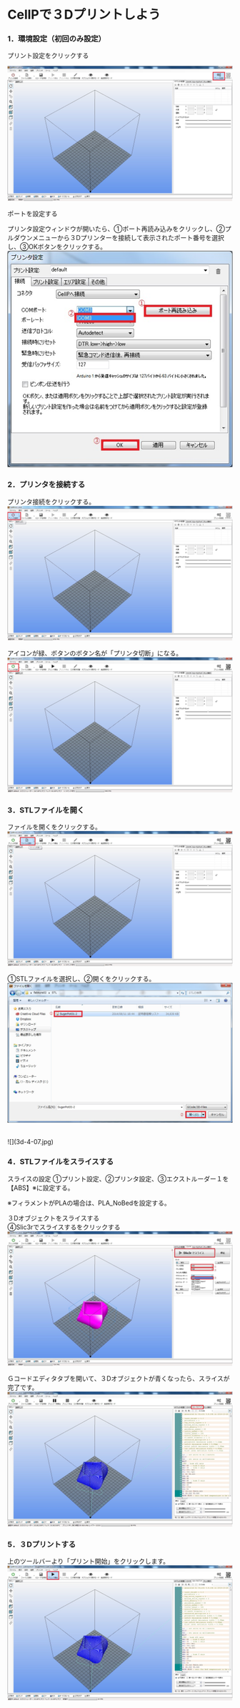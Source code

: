 # CellPで３Dプリントしよう

### 1．環境設定（初回のみ設定）


プリント設定をクリックする

![](3d-4-01.jpg)

ポートを設定する

プリンタ設定ウィンドウが開いたら、①ポート再読み込みをクリックし、②プルダウンメニューから３Dプリンターを接続して表示されたポート番号を選択し、③OKボタンをクリックする。
<br>
![](3d-4-02.jpg)


### 2．プリンタを接続する

プリンタ接続をクリックする。
<br>
![](3d-4-03.jpg)

アイコンが緑、ボタンのボタン名が「プリンタ切断」になる。
<br>
![](3d-4-04.jpg)


### 3．STLファイルを開く
ファイルを開くをクリックする。
<br>
![](3d-4-05.jpg)


①STLファイルを選択し、②開くをクリックする。
<br>
![](3d-4-06.jpg)

<br>
![](3d-4-07.jpg)

### 4．STLファイルをスライスする
スライスの設定
①プリント設定、②プリンタ設定、③エクストルーダー１を【ABS】※に設定する。

※フィラメントがPLAの場合は、PLA_NoBedを設定する。

３Dオブジェクトをスライスする
<br>
④Slic3rでスライスするをクリックする
<br>
![](3d-4-08.jpg)

Ｇコードエディタタブを開いて、３Dオブジェクトが青くなったら、スライスが完了です。
<br>
![](3d-4-09.jpg)



### 5．３Dプリントする
上のツールバーより「プリント開始」をクリックします。
<br>
![](3d-4-10.jpg)




